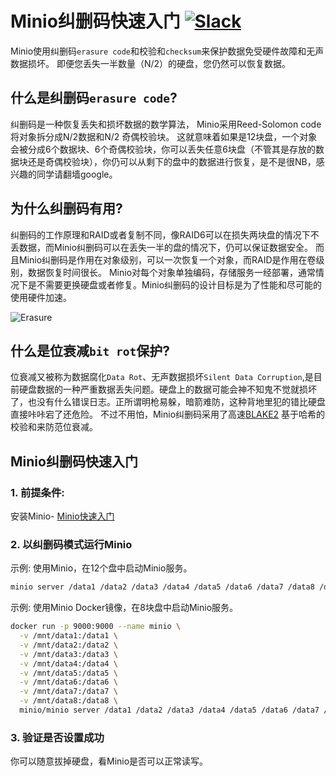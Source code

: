 # Minio纠删码快速入门 [![Slack](https://slack.minio.io/slack?type=svg)](https://slack.minio.io)

Minio使用纠删码`erasure code`和校验和`checksum`来保护数据免受硬件故障和无声数据损坏。 即便您丢失一半数量（N/2）的硬盘，您仍然可以恢复数据。

## 什么是纠删码`erasure code`?

纠删码是一种恢复丢失和损坏数据的数学算法， Minio采用Reed-Solomon code将对象拆分成N/2数据和N/2 奇偶校验块。 这就意味着如果是12块盘，一个对象会被分成6个数据块、6个奇偶校验块，你可以丢失任意6块盘（不管其是存放的数据块还是奇偶校验块），你仍可以从剩下的盘中的数据进行恢复，是不是很NB，感兴趣的同学请翻墙google。

## 为什么纠删码有用?

纠删码的工作原理和RAID或者复制不同，像RAID6可以在损失两块盘的情况下不丢数据，而Minio纠删码可以在丢失一半的盘的情况下，仍可以保证数据安全。 而且Minio纠删码是作用在对象级别，可以一次恢复一个对象，而RAID是作用在卷级别，数据恢复时间很长。 Minio对每个对象单独编码，存储服务一经部署，通常情况下是不需要更换硬盘或者修复。Minio纠删码的设计目标是为了性能和尽可能的使用硬件加速。

![Erasure](https://github.com/minio/minio/blob/master/docs/screenshots/erasure-code.jpg?raw=true)

## 什么是位衰减`bit rot`保护?

位衰减又被称为数据腐化`Data Rot`、无声数据损坏`Silent Data Corruption`,是目前硬盘数据的一种严重数据丢失问题。硬盘上的数据可能会神不知鬼不觉就损坏了，也没有什么错误日志。正所谓明枪易躲，暗箭难防，这种背地里犯的错比硬盘直接咔咔宕了还危险。 不过不用怕，Minio纠删码采用了高速[BLAKE2](https://blog.minio.io/accelerating-blake2b-by-4x-using-simd-in-go-assembly-33ef16c8a56b#.jrp1fdwer) 基于哈希的校验和来防范位衰减。

## Minio纠删码快速入门

### 1. 前提条件:

安装Minio- [Minio快速入门](https://docs.minio.io/docs/minio-quickstart-guide)

### 2. 以纠删码模式运行Minio

示例: 使用Minio，在12个盘中启动Minio服务。

```sh
minio server /data1 /data2 /data3 /data4 /data5 /data6 /data7 /data8 /data9 /data10 /data11 /data12
```

示例: 使用Minio Docker镜像，在8块盘中启动Minio服务。

```sh
docker run -p 9000:9000 --name minio \
  -v /mnt/data1:/data1 \
  -v /mnt/data2:/data2 \
  -v /mnt/data3:/data3 \
  -v /mnt/data4:/data4 \
  -v /mnt/data5:/data5 \
  -v /mnt/data6:/data6 \
  -v /mnt/data7:/data7 \
  -v /mnt/data8:/data8 \
  minio/minio server /data1 /data2 /data3 /data4 /data5 /data6 /data7 /data8
```

### 3. 验证是否设置成功

你可以随意拔掉硬盘，看Minio是否可以正常读写。
